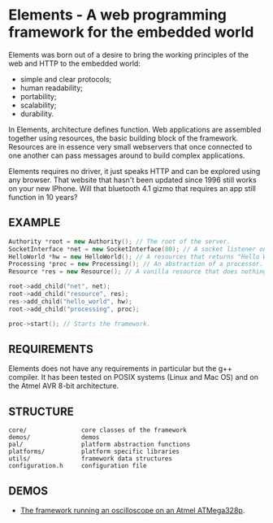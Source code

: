 Elements - A web programming framework for the embedded world
========

Elements was born out of a desire to bring the working principles of the web and HTTP to the embedded world:
* simple and clear protocols;
* human readability;
* portability;
* scalability;
* durability.

In Elements, architecture defines function. Web applications are assembled together using resources,
the basic building block of the framework. Resources are in essence very small webservers that once connected to one
another can pass messages around to build complex applications.

Elements requires no driver, it just speaks HTTP and can be explored using any browser. That
website that hasn't been updated since 1996 still works on your new IPhone. Will that bluetooth 4.1 gizmo that requires
an app still function in 10 years?

EXAMPLE
------------
```c++
Authority *root = new Authority(); // The root of the server.
SocketInterface *net = new SocketInterface(80); // A socket listener on port 80.
HelloWorld *hw = new HelloWorld(); // A resources that returns "Hello World!".
Processing *proc = new Processing(); // An abstraction of a processor.
Resource *res = new Resource(); // A vanilla resource that does nothing.

root->add_child("net", net);
root->add_child("resource", res);
res->add_child("hello_world", hw);
root->add_child("processing", proc);

proc->start(); // Starts the framework.
```

REQUIREMENTS
------------
Elements does not have any requirements in particular but the g++ compiler. It has been tested on POSIX systems (Linux and Mac OS) and
on the Atmel AVR 8-bit architecture.

STRUCTURE
----------- 
    core/               core classes of the framework
    demos/              demos
    pal/                platform abstraction functions
    platforms/          platform specific libraries
    utils/              framework data structures
    configuration.h     configuration file

DEMOS
-----------
* [The framework running an oscilloscope on an Atmel ATMega328p](http://bitsofmymind.com/2011/05/19/a-milestone/).
